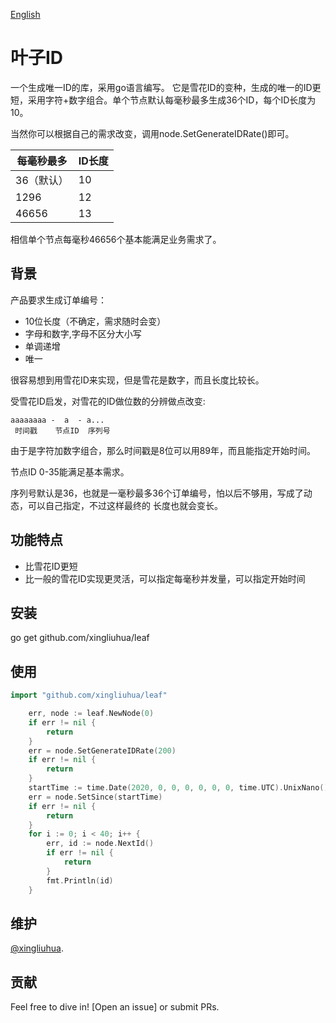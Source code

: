 [English](https://github.com/xingliuhua/leaf/blob/master/README.md)
# 叶子ID

一个生成唯一ID的库，采用go语言编写。
它是雪花ID的变种，生成的唯一的ID更短，采用字符+数字组合。单个节点默认每毫秒最多生成36个ID，每个ID长度为10。

当然你可以根据自己的需求改变，调用node.SetGenerateIDRate()即可。

|每毫秒最多|ID长度|
|---|---|
|36（默认）|10|
|1296|12|
|46656|13|

相信单个节点每毫秒46656个基本能满足业务需求了。

## 背景

产品要求生成订单编号：

* 10位长度（不确定，需求随时会变）
* 字母和数字,字母不区分大小写
* 单调递增
* 唯一

很容易想到用雪花ID来实现，但是雪花是数字，而且长度比较长。

受雪花ID启发，对雪花的ID做位数的分辨做点改变:
```text
aaaaaaaa -  a  - a...
 时间戳    节点ID  序列号
```
由于是字符加数字组合，那么时间戳是8位可以用89年，而且能指定开始时间。

节点ID 0-35能满足基本需求。

序列号默认是36，也就是一毫秒最多36个订单编号，怕以后不够用，写成了动态，可以自己指定，不过这样最终的
长度也就会变长。
 
## 功能特点

* 比雪花ID更短
* 比一般的雪花ID实现更灵活，可以指定每毫秒并发量，可以指定开始时间

## 安装
go get github.com/xingliuhua/leaf
## 使用
``` go
import "github.com/xingliuhua/leaf"
```

``` go
    err, node := leaf.NewNode(0)
	if err != nil {
		return
	}
	err = node.SetGenerateIDRate(200)
	if err != nil {
		return
	}
	startTime := time.Date(2020, 0, 0, 0, 0, 0, 0, time.UTC).UnixNano() / 1000000
	err = node.SetSince(startTime)
	if err != nil {
		return
	}
	for i := 0; i < 40; i++ {
		err, id := node.NextId()
		if err != nil {
			return
		}
		fmt.Println(id)
	}
```

## 维护

[@xingliuhua](https://github.com/xingliuhua).

## 贡献

Feel free to dive in! [Open an issue] or submit PRs.
